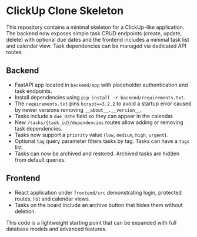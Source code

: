 # ClickUp Clone Skeleton

This repository contains a minimal skeleton for a ClickUp-like application. The backend now exposes simple task CRUD endpoints (create, update, delete) with optional due dates and the frontend includes a minimal task list and calendar view. Task dependencies can be managed via dedicated API routes.

## Backend
- FastAPI app located in `backend/app` with placeholder authentication and task endpoints.
- Install dependencies using `pip install -r backend/requirements.txt`.
- The `requirements.txt` pins `bcrypt==3.2.2` to avoid a startup error caused
  by newer versions removing `__about__.__version__`.
- Tasks include a `due_date` field so they can appear in the calendar.
- New `/tasks/{task_id}/dependencies` routes allow adding or removing task dependencies.
- Tasks now support a `priority` value (`low`, `medium`, `high`, `urgent`).
- Optional `tag` query parameter filters tasks by tag. Tasks can have a `tags` list.
- Tasks can now be archived and restored. Archived tasks are hidden from default queries.

## Frontend
- React application under `frontend/src` demonstrating login, protected routes, list and calendar views.
- Tasks on the board include an archive button that hides them without deletion.

This code is a lightweight starting point that can be expanded with full database models and advanced features.
